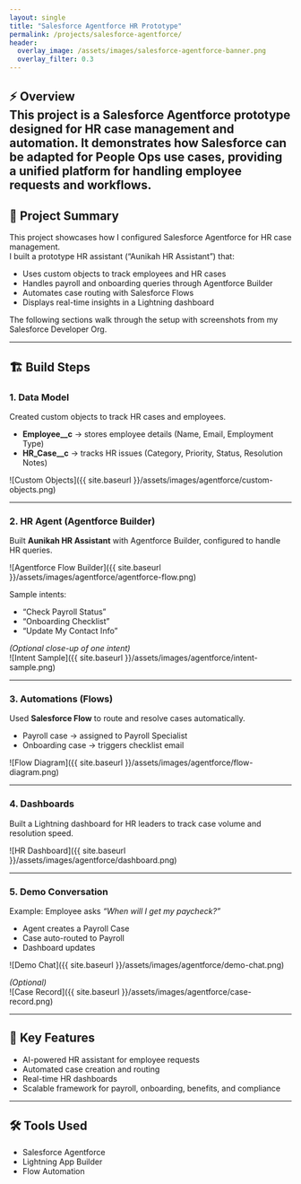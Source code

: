 ```yaml
---
layout: single
title: "Salesforce Agentforce HR Prototype"
permalink: /projects/salesforce-agentforce/
header:
  overlay_image: /assets/images/salesforce-agentforce-banner.png
  overlay_filter: 0.3
---
```


⚡ **Overview**  
This project is a Salesforce Agentforce prototype designed for HR case management and automation. It demonstrates how Salesforce can be adapted for People Ops use cases, providing a unified platform for handling employee requests and workflows. 
---

## 🚀 Project Summary

This project showcases how I configured Salesforce Agentforce for HR case management.  
I built a prototype HR assistant (“Aunikah HR Assistant”) that:  
- Uses custom objects to track employees and HR cases  
- Handles payroll and onboarding queries through Agentforce Builder  
- Automates case routing with Salesforce Flows  
- Displays real-time insights in a Lightning dashboard  

The following sections walk through the setup with screenshots from my Salesforce Developer Org.


---

## 🏗️ Build Steps

### 1. Data Model
Created custom objects to track HR cases and employees.  
- **Employee__c** → stores employee details (Name, Email, Employment Type)  
- **HR_Case__c** → tracks HR issues (Category, Priority, Status, Resolution Notes)  

![Custom Objects]({{ site.baseurl }}/assets/images/agentforce/custom-objects.png)  

---

### 2. HR Agent (Agentforce Builder)
Built **Aunikah HR Assistant** with Agentforce Builder, configured to handle HR queries.  

![Agentforce Flow Builder]({{ site.baseurl }}/assets/images/agentforce/agentforce-flow.png)  

Sample intents:  
- “Check Payroll Status”  
- “Onboarding Checklist”  
- “Update My Contact Info”  

*(Optional close-up of one intent)*  
![Intent Sample]({{ site.baseurl }}/assets/images/agentforce/intent-sample.png)  

---

### 3. Automations (Flows)
Used **Salesforce Flow** to route and resolve cases automatically.  
- Payroll case → assigned to Payroll Specialist  
- Onboarding case → triggers checklist email  

![Flow Diagram]({{ site.baseurl }}/assets/images/agentforce/flow-diagram.png)  

---

### 4. Dashboards
Built a Lightning dashboard for HR leaders to track case volume and resolution speed.  

![HR Dashboard]({{ site.baseurl }}/assets/images/agentforce/dashboard.png)  

---

### 5. Demo Conversation
Example: Employee asks *“When will I get my paycheck?”*  
- Agent creates a Payroll Case  
- Case auto-routed to Payroll  
- Dashboard updates  

![Demo Chat]({{ site.baseurl }}/assets/images/agentforce/demo-chat.png)  

*(Optional)*  
![Case Record]({{ site.baseurl }}/assets/images/agentforce/case-record.png)  

---

## 🔑 Key Features
- AI-powered HR assistant for employee requests  
- Automated case creation and routing  
- Real-time HR dashboards  
- Scalable framework for payroll, onboarding, benefits, and compliance  

---

## 🛠 Tools Used
- Salesforce Agentforce  
- Lightning App Builder  
- Flow Automation  
